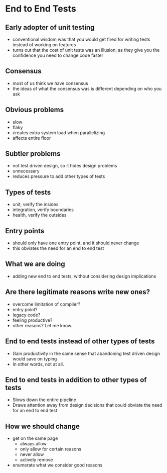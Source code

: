# End to End Tests

## Early adopter of unit testing
- conventional wisdom was that you would get fired for writing tests instead of working on features
- turns out that the cost of unit tests was an illusion, as they give you the confidence you need to change code faster 

## Consensus
- most of us think we have consensus
- the ideas of what the consensus was is different depending on who you ask

## Obvious problems
- slow
- flaky
- creates extra system load when parallelizing
- affects entire floor

## Subtler problems
- not test driven design, so it hides design problems
- unnecessary
- reduces pressure to add other types of tests

## Types of tests
- unit, verify the insides
- integration, verify boundaries
- health, verify the outsides

## Entry points
- should only have one entry point, and it should never change
- this obviates the need for an end to end test

## What we are doing
- adding new end to end tests, without considering design implications

## Are there legitimate reasons write new ones?
- overcome limitation of compiler?
- entry point?
- legacy code?
- feeling productive?
- other reasons?  Let me know.

## End to end tests instead of other types of tests
- Gain productivity in the same sense that abandoning test driven design would save on typing
- In other words, not at all.  

## End to end tests in addition to other types of tests
- Slows down the entire pipeline
- Draws attention away from design decisions that could obviate the need for an end to end test

## How we should change
- get on the same page
    - always allow
    - only allow for certain reasons
    - never allow
    - actively remove
- enumerate what we consider good reasons
